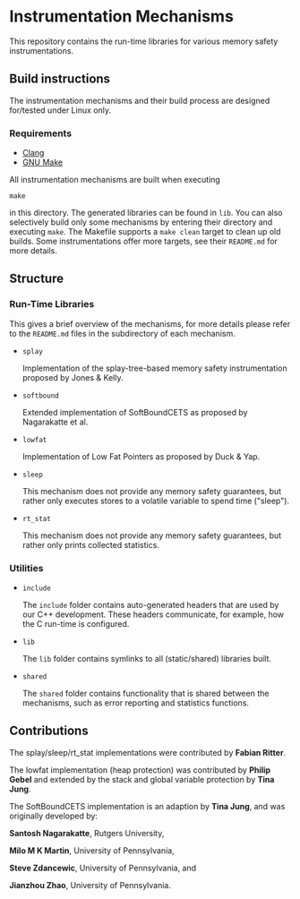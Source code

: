 # Instrumentation Mechanisms

This repository contains the run-time libraries for various memory safety instrumentations.

## Build instructions

The instrumentation mechanisms and their build process are designed for/tested under Linux only.

### Requirements

* [Clang](https://clang.llvm.org/)
* [GNU Make](https://www.gnu.org/software/make/)

All instrumentation mechanisms are built when executing

```
make
```

in this directory.
The generated libraries can be found in `lib`.
You can also selectively build only some mechanisms by entering their directory and executing `make`.
The Makefile supports a `make clean` target to clean up old builds.
Some instrumentations offer more targets, see their `README.md` for more details.

## Structure

### Run-Time Libraries

This gives a brief overview of the mechanisms, for more details please refer to the `README.md` files in the subdirectory of each mechanism.

* `splay`

    Implementation of the splay-tree-based memory safety instrumentation proposed by Jones & Kelly.

* `softbound`

    Extended implementation of SoftBoundCETS as proposed by Nagarakatte et al.

* `lowfat`

    Implementation of Low Fat Pointers as proposed by Duck & Yap.

* `sleep`

    This mechanism does not provide any memory safety guarantees, but rather only executes stores to a volatile variable to spend time ("sleep").

* `rt_stat`

    This mechanism does not provide any memory safety guarantees, but rather only prints collected statistics.

### Utilities

* `include`

    The `include` folder contains auto-generated headers that are used by our C++ development.
    These headers communicate, for example, how the C run-time is configured.

* `lib`

    The `lib` folder contains symlinks to all (static/shared) libraries built.

* `shared`

    The `shared` folder contains functionality that is shared between the mechanisms, such as error reporting and statistics functions.

## Contributions

The splay/sleep/rt_stat implementations were contributed by **Fabian Ritter**.

The lowfat implementation (heap protection) was contributed by **Philip Gebel** and extended by the stack and global variable protection by **Tina Jung**.

The SoftBoundCETS implementation is an adaption by **Tina Jung**, and was originally developed by:

   **Santosh Nagarakatte**, Rutgers University,

   **Milo M K Martin**, University of Pennsylvania,

   **Steve Zdancewic**, University of Pennsylvania, and

   **Jianzhou Zhao**, University of Pennsylvania.
